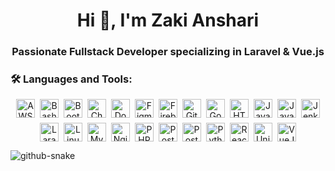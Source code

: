 <h1 align="center">Hi 👋, I'm Zaki Anshari</h1>
<h3 align="center">Passionate Fullstack Developer specializing in Laravel & Vue.js</h3>


<h3 align="left">🛠️ Languages and Tools:</h3>

<p align="center" style="display: flex; flex-wrap: wrap; justify-content: center; gap: 8px;">
  <img src="https://img.shields.io/badge/-aws-000?style=for-the-badge&logo=amazonaws" alt="AWS" height="30" />
  <img src="https://img.shields.io/badge/-bash-000?style=for-the-badge&logo=gnu-bash" alt="Bash" height="30" />
  <img src="https://img.shields.io/badge/-bootstrap-000?style=for-the-badge&logo=bootstrap" alt="Bootstrap" height="30" />
  <img src="https://img.shields.io/badge/-chartjs-000?style=for-the-badge&logo=chart.js" alt="ChartJS" height="30" />
  <img src="https://img.shields.io/badge/-docker-000?style=for-the-badge&logo=docker" alt="Docker" height="30" />
  <img src="https://img.shields.io/badge/-figma-000?style=for-the-badge&logo=figma" alt="Figma" height="30" />
  <img src="https://img.shields.io/badge/-firebase-000?style=for-the-badge&logo=firebase" alt="Firebase" height="30" />
  <img src="https://img.shields.io/badge/-git-000?style=for-the-badge&logo=git" alt="Git" height="30" />
  <img src="https://img.shields.io/badge/-go-000?style=for-the-badge&logo=go" alt="Go" height="30" />
  <img src="https://img.shields.io/badge/-html5-000?style=for-the-badge&logo=html5" alt="HTML5" height="30" />
  <img src="https://img.shields.io/badge/-java-000?style=for-the-badge&logo=java" alt="Java" height="30" />
  <img src="https://img.shields.io/badge/-javascript-000?style=for-the-badge&logo=javascript" alt="JavaScript" height="30" />
  <img src="https://img.shields.io/badge/-jenkins-000?style=for-the-badge&logo=jenkins" alt="Jenkins" height="30" />
  <img src="https://img.shields.io/badge/-laravel-000?style=for-the-badge&logo=laravel" alt="Laravel" height="30" />
  <img src="https://img.shields.io/badge/-linux-000?style=for-the-badge&logo=linux" alt="Linux" height="30" />
  <img src="https://img.shields.io/badge/-mysql-000?style=for-the-badge&logo=mysql" alt="MySQL" height="30" />
  <img src="https://img.shields.io/badge/-nginx-000?style=for-the-badge&logo=nginx" alt="Nginx" height="30" />
  <img src="https://img.shields.io/badge/-php-000?style=for-the-badge&logo=php" alt="PHP" height="30" />
  <img src="https://img.shields.io/badge/-postgresql-000?style=for-the-badge&logo=postgresql" alt="PostgreSQL" height="30" />
  <img src="https://img.shields.io/badge/-postman-000?style=for-the-badge&logo=postman" alt="Postman" height="30" />
  <img src="https://img.shields.io/badge/-python-000?style=for-the-badge&logo=python" alt="Python" height="30" />
  <img src="https://img.shields.io/badge/-react-000?style=for-the-badge&logo=react" alt="React" height="30" />
  <img src="https://img.shields.io/badge/-unity-000?style=for-the-badge&logo=unity" alt="Unity" height="30" />
  <img src="https://img.shields.io/badge/-vuejs-000?style=for-the-badge&logo=vue.js" alt="VueJS" height="30" />
</p>


<picture>
  <source media="(prefers-color-scheme: dark)" srcset="https://raw.githubusercontent.com/tobiasmeyhoefer/tobiasmeyhoefer/output/github-snake-dark.svg" />
  <source media="(prefers-color-scheme: light)" srcset="https://raw.githubusercontent.com/tobiasmeyhoefer/tobiasmeyhoefer/output/github-snake.svg" />
  <img alt="github-snake" src="https://raw.githubusercontent.com/tobiasmeyhoefer/tobiasmeyhoefer/output/github-snake.svg" />
</picture>
